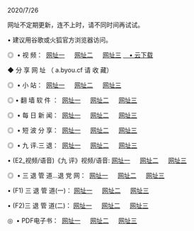 <p>2020/7/26
<p>网址不定期更新，连不上时，请不同时间再试试。
<p>• 建议用谷歌或火狐官方浏览器访问。
<p>◎  • 视 频： 
<a href="http://mrc.proyectolanuevatierra.com/s/" target="_blank">网址一</a> 　 
<a href="http://mic.proyectolanuevatierra.com/s/" target="_blank">网址二</a> 　 
<a href="http://moc.proyectolanuevatierra.com/tv.html" target="_blank">网址三</a>  
<a href="https://disk.yandex.ru/d/wIUK0uxc3Gk4Ng" target="_blank">　• 云下载 </a></p>

<p> ◆ 分 享 网 址 （ a.byou.cf 请 收 藏） </p>
<p>◎   •  小 站：  
<a href="http://mrc.proyectolanuevatierra.com/f.html" target="_blank">网址一</a> 　 
<a href="http://mic.proyectolanuevatierra.com/h.html" target="_blank">网址二</a> 　 
<a href="http://moc.proyectolanuevatierra.com/k/" target="_blank">网址三</a></p>
<p>◎  • 翻 墙 软 件 ：  
<a href="http://mrc.proyectolanuevatierra.com/ff/" target="_blank">网址一</a> 　 
<a href="http://mic.proyectolanuevatierra.com/s/read/a1_nd.html" target="_blank">网址二</a> 　 
<a href="http://moc.proyectolanuevatierra.com/ff/index.html" target="_blank">网址三</a></p>
<p>◎   • 每 日 新 闻：  
<a href="http://mrc.proyectolanuevatierra.com/day/" target="_blank">网址一</a> 　 
<a href="http://mic.proyectolanuevatierra.com/day/" target="_blank">网址二</a> 　 
<a href="http://mic.proyectolanuevatierra.com/day/index.html" target="_blank">网址三</a></p>
<p>◎   • 短 波 分 享：  
<a href="http://mrc.proyectolanuevatierra.com/h/" target="_blank">网址一</a> 　 
<a href="http://mic.proyectolanuevatierra.com/h/" target="_blank">网址二</a> 　 
<a href="http://moc.proyectolanuevatierra.com/h/index.html" target="_blank">网址三</a></p>
<p>◎   • 九 评.三 退：  
<a href="http://mrc.proyectolanuevatierra.com/t/" target="_blank">网址一</a> 　 
<a href="http://mic.proyectolanuevatierra.com/v2/index.html" target="_blank">网址二</a> 　 
<a href="http://moc.proyectolanuevatierra.com/tt/index.html" target="_blank">网址三</a> 　</p>
<p>  • (E2_视频/语音)《九 评》视频/语音: 
<a href="http://mic.proyectolanuevatierra.com/7738.html" target="_blank">网址一</a> 　 
<a href="http://mrc.proyectolanuevatierra.com/7614.html" target="_blank">网址二</a> 　 
<a href="http://moc.proyectolanuevatierra.com/7633.html" target="_blank">网址三</a></p>
<p>◎   • 三 退 管 道...退 党 网：  
<a href="http://mrc.proyectolanuevatierra.com/go/td1.html" target="_blank">网址一</a> 　 
<a href="http://mic.proyectolanuevatierra.com/go/td2.html" target="_blank">网址二</a> 　 
<a href="http://moc.proyectolanuevatierra.com/go/td3.html" target="_blank">网址三</a></p>
<p>  • (F1) 三 退 管 道(一)： 
<a href="http://mrc.proyectolanuevatierra.com/dd/" target="_blank">网址一</a> 　 
<a href="http://mic.proyectolanuevatierra.com/s/read/a1_tdx.html" target="_blank">网址二</a> 　 
<a href="http://moc.proyectolanuevatierra.com/dd/" target="_blank">网址三</a></p>
<p>  • (F2)三 退 管 道(二)： 
<a href="http://mic.proyectolanuevatierra.com/d/" target="_blank">网址一</a> 　 
<a href="http://mrc.proyectolanuevatierra.com/d/index.html" target="_blank">网址二</a> 　 
<a href="http://moc.proyectolanuevatierra.com/d/" target="_blank">网址三</a></p>
<p>◎   • PDF电子书：  
<a href="http://mrc.proyectolanuevatierra.com/p/" target="_blank">网址一</a> 　 
<a href="http://mic.proyectolanuevatierra.com/p/index.html" target="_blank">网址二</a> 　 
<a href="http://moc.proyectolanuevatierra.com/p/" target="_blank">网址三</a></p>
